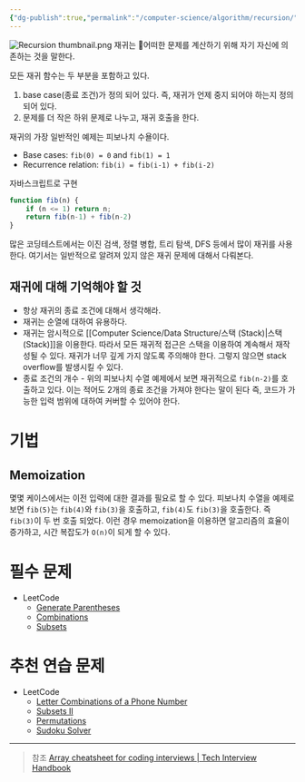 ```yaml
---
{"dg-publish":true,"permalink":"/computer-science/algorithm/recursion/","dgPassFrontmatter":true,"created":"","updated":""}
---
```


![Recursion thumbnail.png](/img/user/Computer%20Science/Algorithm/Recursion%20thumbnail.png)
재귀는 어떠한 문제를 계산하기 위해 자기 자신에 의존하는 것을 말한다.

모든 재귀 함수는 두 부분을 포함하고 있다.
1. base case(종료 조건)가 정의 되어 있다. 즉, 재귀가 언제 중지 되어야 하는지 정의되어 있다.
2. 문제를 더 작은 하위 문제로 나누고, 재귀 호출을 한다.

재귀의 가장 일반적인 예제는 피보나치 수욜이다.
- Base cases: `fib(0) = 0` and `fib(1) = 1`
- Recurrence relation: `fib(i) = fib(i-1) + fib(i-2)`

자바스크립트로 구현
```js
function fib(n) {
    if (n <= 1) return n;
    return fib(n-1) + fib(n-2)
}
```

많은 코딩테스트에서는 이진 검색, 정렬 병합, 트리 탐색, DFS 등에서 많이 재귀를 사용한다. 여기서는 일반적으로 알려져 있지 않은 재귀 문제에 대해서 다뤄본다.

## 재귀에 대해 기억해야 할 것
- 항상 재귀의 종료 조건에 대해서 생각해라.
- 재귀는 순열에 대하여 유용하다.
- 재귀는 암시적으로 [[Computer Science/Data Structure/스택 (Stack)\|스택 (Stack)]]을 이용한다. 따라서 모든 재귀적 접근은 스택을 이용하여 계속해서 재작성될 수 있다. 재귀가 너무 깊게 가지 않도록 주의해야 한다. 그렇지 않으면 stack overflow를 발생시킬 수 있다.
- 종료 조건의 개수 - 위의 피보나치 수열 예제에서 보면 재귀적으로 `fib(n-2)`를 호출하고 있다. 이는 적어도 2개의 종료 조건을 가져야 한다는 말이 된다 즉, 코드가 가능한 입력 범위에 대하여 커버할 수 있어야 한다.

# 기법
## Memoization
몇몇 케이스에서는 이전 입력에 대한 결과를 필요로 할 수 있다. 피보나치 수열을 예제로 보면 `fib(5)`는 `fib(4)`와 `fib(3)`을 호출하고, `fib(4)`도 `fib(3)`을 호출한다. 즉 `fib(3)`이 두 번 호출 되었다. 이런 경우 memoization을 이용하면 알고리즘의 효율이 증가하고, 시간 복잡도가 `O(n)`이 되게 할 수 있다.

# 필수 문제
- LeetCode
	- [Generate Parentheses](https://leetcode.com/problems/generate-parentheses/)
	- [Combinations](https://leetcode.com/problems/combinations/)
	- [Subsets](https://leetcode.com/problems/subsets/)


# 추천 연습 문제
- LeetCode
	- [Letter Combinations of a Phone Number](https://leetcode.com/problems/letter-combinations-of-a-phone-number/)
	- [Subsets II](https://leetcode.com/problems/subsets-ii/)
	- [Permutations](https://leetcode.com/problems/permutations/)
	- [Sudoku Solver](https://leetcode.com/problems/sudoku-solver/)

---
> 참조
> [Array cheatsheet for coding interviews | Tech Interview Handbook](https://www.techinterviewhandbook.org/algorithms/array/)